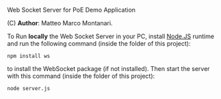 Web Socket Server for PoE Demo Application

(C) **Author**: Matteo Marco Montanari.

To Run **locally** the Web Socket Server in your PC, install [Node.JS](https://nodejs.org/en/) runtime and run the following command (inside the folder of this project):
```
npm install ws
```
to install the WebSocket package (if not installed). Then start the server with this command (inside the folder of this project):
```
node server.js
```
